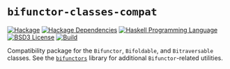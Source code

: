 # `bifunctor-classes-compat`
[![Hackage](https://img.shields.io/hackage/v/bifunctor-classes-compat.svg)][Hackage: bifunctor-classes-compat]
[![Hackage Dependencies](https://img.shields.io/hackage-deps/v/bifunctor-classes-compat.svg)](http://packdeps.haskellers.com/reverse/bifunctor-classes-compat)
[![Haskell Programming Language](https://img.shields.io/badge/language-Haskell-blue.svg)][Haskell.org]
[![BSD3 License](http://img.shields.io/badge/license-BSD3-brightgreen.svg)][tl;dr Legal: BSD3]
[![Build](https://github.com/haskell-compat/bifunctor-classes-compat/workflows/Haskell-CI/badge.svg)](https://github.com/haskell-compat/bifunctor-classes-compat/actions?query=workflow%3AHaskell-CI)

[Hackage: bifunctor-classes-compat]:
  http://hackage.haskell.org/package/bifunctor-classes-compat
  "bifunctor-classes-compat package on Hackage"
[Haskell.org]:
  http://www.haskell.org
  "The Haskell Programming Language"
[tl;dr Legal: BSD3]:
  https://tldrlegal.com/license/bsd-3-clause-license-%28revised%29
  "BSD 3-Clause License (Revised)"

Compatibility package for the `Bifunctor`, `Bifoldable`, and `Bitraversable`
classes. See the [`bifunctors`](http://hackage.haskell.org/package/bifunctors)
library for additional `Bifunctor`-related utilities.
